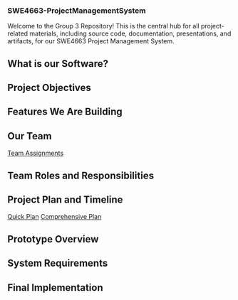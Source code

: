 ### SWE4663-ProjectManagementSystem

Welcome to the Group 3 Repository! This is the central hub for all project-related materials, including source code, documentation, presentations, and artifacts, for our SWE4663 Project Management System.

## What is our Software?


## Project Objectives


## Features We Are Building


## Our Team
[Team Assignments](https://github.com/shams-hasan/SWE4663-ProjectManagementSystem/blob/24300b7e6ecdd354d7fbd5280497044433cb4bfb/TEAM_ROLES.md)

## Team Roles and Responsibilities


## Project Plan and Timeline
[Quick Plan](https://github.com/shams-hasan/SWE4663-ProjectManagementSystem/tree/e83ca0a9d51b1926d2b4169e396977dffec52f27/Quick-Plan)
[Comprehensive Plan](https://github.com/shams-hasan/SWE4663-ProjectManagementSystem/blob/98db988dc551a411edf70fc5e9a136dee8e66f96/Comprehensive-Plan/Group3_Comprehensive_Plan.pdf)

## Prototype Overview


## System Requirements


## Final Implementation

